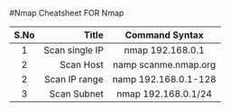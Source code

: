 #Nmap
Cheatsheet FOR Nmap
		
| S.No | Title            | Command Syntax   |
|:-----:|----------------:|:--------------------:|
|  1   | Scan single IP   | nmap 192.168.0.1     |
|  2   | Scan Host        | namp scanme.nmap.org |
|  2   | Scan IP range    | namp 192.168.0.1-128 |
|  3   | Scan Subnet         | nmap 192.168.0.1/24                |
